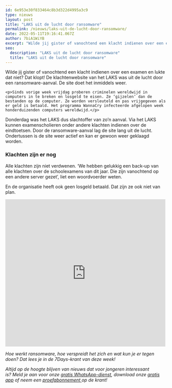 ```yaml
---
id: 6e953e30f833464c8b3d322d4995a3c9
type: nieuws
layout: post
title: "LAKS uit de lucht door ransomware"
permalink: /nieuws/laks-uit-de-lucht-door-ransomware/
date: 2022-05-11T19:16:41.067Z
author: 7biA1WiYB
excerpt: "Wilde jij gister of vanochtend een klacht indienen over een examen en lukte dat niet? Dat klopt! De klachtenwebsite van het LAKS was uit de lucht door een ransomware-aanval. De site doet het inmiddels weer.  "
seo:
  description: "LAKS uit de lucht door ransomware"
  title: "LAKS uit de lucht door ransomware"
---
```

Wilde jij gister of vanochtend een klacht indienen over een examen en lukte dat niet? Dat klopt! De klachtenwebsite van het LAKS was uit de lucht door een ransomware-aanval. De site doet het inmiddels weer.  

    <p>Sinds vorige week vrijdag proberen criminelen wereldwijd in computers in te breken en losgeld te eisen. Ze ‘gijzelen’ dan de bestanden op de computer. Ze worden versleuteld en pas vrijgegeven als er geld is betaald. Het programma WannaCry infecteerde afgelopen week honderduizenden computers wereldwijd.</p>
<p>Donderdag was het LAKS dus slachtoffer van zo’n aanval. Via het LAKS kunnen examenscholieren onder andere klachten indienen over de eindtoetsen. Door de ransomware-aanval lag de site lang uit de lucht. Ondertussen is de site weer actief en kan er gewoon weer geklaagd worden.</p>
<h3>Klachten zijn er nog</h3>
<p>Alle klachten zijn niet verdwenen. ‘We hebben gelukkig een back-up van alle klachten over de schoolexamens van dit jaar. Die zijn vanochtend op een andere server gezet’, liet een woordvoerder weten.</p>
<p>En de organisatie heeft ook geen losgeld betaald. Dat zijn ze ook niet van plan.</p>
<p><iframe allowtransparency="true" frameborder="0" height="461" scrolling="no" src="https://www.facebook.com/plugins/post.php?href=https%3A%2F%2Fwww.facebook.com%2FLAKSfb%2Fposts%2F1447841951941436&amp;width=500" width="500"></iframe></p>
<p><em>Hoe werkt ransomware, hoe verspreidt het zich en wat kun je er tegen doen? Dat lees je in de 7Days-krant van deze week!</em></p>
<p><em>Altijd op de hoogte blijven van nieuws dat voor jongeren interessant is? Meld je aan voor onze <a href="https://7dagen.netlify.app/whatsapp">gratis WhatsApp-dienst</a>, download onze <a href="https://7dagen.netlify.app/app">gratis app</a> of neem een <a href="https://abonneren.sevendays.nl/abonneren/abonnementen/ae/artikel">proefabonnement </a>op de krant!</em></p>  
